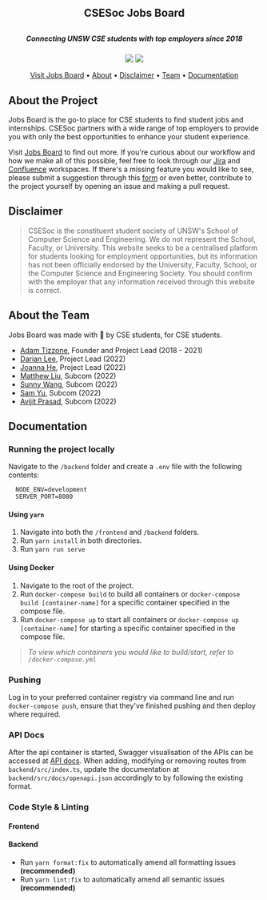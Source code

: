<div align='center'>
  <h2>CSESoc Jobs Board<h2>
  <h5>Connecting UNSW CSE students with top employers since 2018</h5>
  <p align="center">
    <img src="https://img.shields.io/badge/-CSESoc-blue" />
    <img src="https://img.shields.io/badge/License-MIT-green" />
  </p>
</div>
<p align="center">
  <a href="https://jobsboard.csesoc.unsw.edu.au/">Visit Jobs Board</a> •
  <a href="#about">About</a> •
  <a href="#disclaimer">Disclaimer</a> •
  <a href="#team">Team</a> •
  <a href="#documentation">Documentation</a>
</p>

<h2 id="about">About the Project</h2>

Jobs Board is the go-to place for CSE students to find student jobs and internships. CSESoc partners with a wide range of top employers to provide you with only the best opportunities to enhance your student experience.

Visit [Jobs Board](https://jobsboard.csesoc.unsw.edu.au/) to find out more. If you're curious about our workflow and how we make all of this possible, feel free to look through our [Jira](https://compclub.atlassian.net/jira/software/projects/JOB/boards/28) and [Confluence](https://compclub.atlassian.net/wiki/spaces/JOB/overview?homepageId=2142864757) workspaces. If there's a missing feature you would like to see, please submit a suggestion through this [form](https://docs.google.com/forms/d/1qvWWyWX5TdjPi2vOndxmqLJ8_5iEMahLTBu_QyJhdFc/edit?usp=sharing) or even better, contribute to the project yourself by opening an issue and making a pull request.

<h2 id="disclaimer">Disclaimer</h2>

> CSESoc is the constituent student society of UNSW's School of Computer Science and Engineering. We do not represent the School, Faculty, or University. This website seeks to be a centralised platform for students looking for employment opportunities, but its information has not been officially endorsed by  the University, Faculty, School, or the Computer Science and Engineering Society.  You should confirm with the employer that any information 
received through this website is correct.

<h2 id="team">About the Team</h2>

Jobs Board was made with 🤍 by CSE students, for CSE students.
- [Adam Tizzone](https://github.com/ad-t), Founder and Project Lead (2018 - 2021)
- [Darian Lee](https://github.com/Darianlmj), Project Lead (2022)
- [Joanna He](https://github.com/joanna209), Project Lead (2022)
- [Matthew Liu](https://github.com/matth3wliuu), Subcom (2022)
- [Sunny Wang](https://github.com/casio987), Subcom (2022)
- [Sam Yu](https://github.com/samyu1204), Subcom (2022)
- [Avijit Prasad](https://github.com/avijits01), Subcom (2022)

<h2 id="documentation">Documentation</h2>

### Running the project locally 
Navigate to the `/backend` folder and create a `.env` file with the following contents:

```
  NODE_ENV=development
  SERVER_PORT=8080
```

#### Using `yarn`
1. Navigate into both the `/frontend` and `/backend` folders.
2. Run `yarn install` in both directories.
3. Run `yarn run serve` 

#### Using Docker
1. Navigate to the root of the project.
2. Run `docker-compose build` to build all containers or `docker-compose build [container-name]` for a specific container specified in the compose file.
3. Run `docker-compose up` to start all containers or `docker-compose up [container-name]` for starting a specific container specified in the compose file.

> *To view which containers you would like to build/start, refer to `/docker-compose.yml`*

### Pushing
Log in to your preferred container registry via command line and run `docker-compose push`, ensure that they've finished pushing and then deploy where required.

### API Docs
After the api container is started, Swagger visualisation of the APIs can be accessed at [API docs](http://localhost:8080/docs/). 
When adding, modifying or removing routes from `backend/src/index.ts`, update the documentation at `backend/src/docs/openapi.json` accordingly to by following the existing format.

### Code Style & Linting
#### Frontend

#### Backend
- Run `yarn format:fix` to automatically amend all formatting issues **(recommended)**
- Run `yarn lint:fix` to automatically amend all semantic issues **(recommended)**
